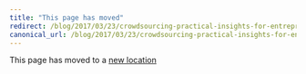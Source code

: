 ```yaml
---
title: "This page has moved"
redirect: /blog/2017/03/23/crowdsourcing-practical-insights-for-entrepreneurs-investors-and-philanthropists/
canonical_url: /blog/2017/03/23/crowdsourcing-practical-insights-for-entrepreneurs-investors-and-philanthropists/
---
```


This page has moved to a [new location](/blog/2017/03/23/crowdsourcing-practical-insights-for-entrepreneurs-investors-and-philanthropists/)
